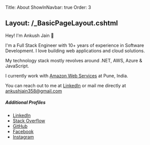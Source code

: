 Title: About
ShowInNavbar: true
Order: 3

Layout: /_BasicPageLayout.cshtml
---
Hey! I'm Ankush Jain 👋

I'm a Full Stack Engineer with 10+ years of experience in Software Development. I love building web applications and cloud solutions.

My technology stack mostly revolves around .NET, AWS, Azure & JavaScript.

I currently work with [Amazon Web Services](https://aws.amazon.com/) at Pune, India.

You can reach out to me at [LinkedIn](https://www.linkedin.com/in/ankush-jain-developer/) or mail me directly at [ankushjain358@gmail.com](mailto:ankushjain358@gmail.com)


<div class="row mt-5">
   <div class="col-md-6">
      <h5>Additional Profiles</h5>
      <ul class="list-group">
         <li class="list-group-item"><a class="lead text-decoration-none link-success" target="_blank" href="https://www.linkedin.com/in/ankush-jain-developer/"><b><span class="fa-brands fa-linkedin me-2"></span></b>LinkedIn</a></li>
         <li class="list-group-item"><a class="lead text-decoration-none link-success" target="_blank" href="https://stackoverflow.com/users/1273882/ankush-jain"><b><span class="fa-brands fa-stack-overflow me-2"></span></b>Stack Overflow</a></li>
         <li class="list-group-item"><a class="lead text-decoration-none link-success" target="_blank" href="https://github.com/ankushjain358"><b><span class="fa-brands fa-github me-2"></span></b>GitHub</a></li>
         <li class="list-group-item"><a class="lead text-decoration-none link-success" target="_blank" href="https://www.facebook.com/IamAnkushJain1990"><b><span class="fa-brands fa-facebook me-2"></span></b>Facebook</a></li>
         <li class="list-group-item"><a class="lead text-decoration-none link-success" target="_blank" href="https://www.instagram.com/ankushjain358/"><b><span class="fa-brands fa-instagram me-2"></span></b>Instagram</a></li>
      </ul>
   </div>
</div>